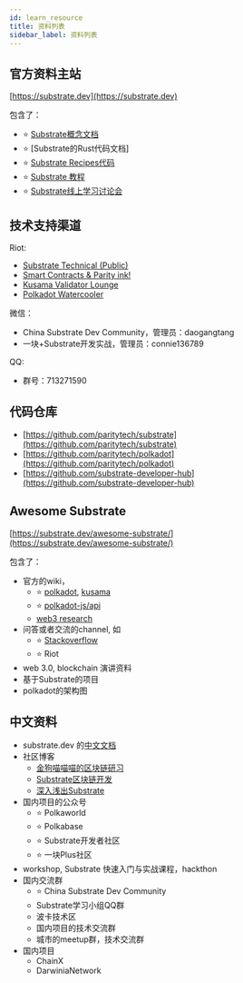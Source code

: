 ```yaml
---
id: learn_resource
title: 资料列表
sidebar_label: 资料列表
---
```


## 官方资料主站
[https://substrate.dev](https://substrate.dev)

包含了：
* :star: [Substrate概念文档](https://substrate.dev/en/docs)
* :star: [Substrate的Rust代码文档]
* :star: [Substrate Recipes代码](https://substrate.dev/recipes/)
* :star: [Substrate 教程](https://substrate.dev/en/tutorials)
* :star: [Substrate线上学习讨论会](https://substrate.dev/en/seminar)

## 技术支持渠道
Riot:
* [Substrate Technical (Public)](https://matrix.to/#/!HzySYSaIhtyWrwiwEV:matrix.org?via=matrix.parity.io&via=matrix.org&via=web3.foundation)
* [Smart Contracts & Parity ink!](https://matrix.to/#/!tYUCYdSvSYPMjWNDDD:matrix.parity.io?via=matrix.parity.io&via=matrix.org&via=web3.foundation)
* [Kusama Validator Lounge](https://matrix.to/#/!LhjZccBOqFNYKLdmbb:polkadot.builders?via=web3.foundation&via=matrix.org&via=matrix.parity.io)
* [Polkadot Watercooler](https://matrix.to/#/!fOOzymDEHiIIUtmlBE:matrix.org?via=matrix.org&via=matrix.parity.io&via=web3.foundation)

微信：
* China Substrate Dev Community，管理员：daogangtang
* 一块+Substrate开发实战，管理员：connie136789

QQ:
* 群号：713271590

## 代码仓库

* [https://github.com/paritytech/substrate](https://github.com/paritytech/substrate)
* [https://github.com/paritytech/polkadot](https://github.com/paritytech/polkadot)
* [https://github.com/substrate-developer-hub](https://github.com/substrate-developer-hub)


## Awesome Substrate
[https://substrate.dev/awesome-substrate/](https://substrate.dev/awesome-substrate/)

包含了：

* 官方的wiki，
  * :star: [polkadot](https://wiki.polkadot.network/), [kusama](https://guide.kusama.network/en/latest/)
  * :star: [polkadot-js/api](https://polkadot.js.org/api/)
  * [web3 research](https://research.web3.foundation/en/latest/polkadot/index.html)
* 问答或者交流的channel, 如
  * :star: [Stackoverflow](https://stackoverflow.com/questions/tagged/substrate)
  * :star: Riot
* web 3.0, blockchain 演讲资料
* 基于Substrate的项目
* polkadot的架构图

## 中文资料

* substrate.dev 的[中文文档](https://substrate.dev/zh-CN/)
* 社区博客
  * [金狗喵喵喵的区块链研习](https://zhuanlan.zhihu.com/c_74315572)
  * [Substrate区块链开发](https://zhuanlan.zhihu.com/substrate)
  * [深入浅出Substrate](https://zhuanlan.zhihu.com/c_1145328581075918848)
* 国内项目的公众号
  * :star: Polkaworld
  * :star: Polkabase
  * :star: Substrate开发者社区
  * :star: 一块Plus社区
* workshop, Substrate 快速入门与实战课程，hackthon
* 国内交流群
  * :star: China Substrate Dev Community
  * Substrate学习小组QQ群
  * 波卡技术区
  * 国内项目的技术交流群
  * 城市的meetup群，技术交流群
* 国内项目
  * ChainX
  * DarwiniaNetwork
